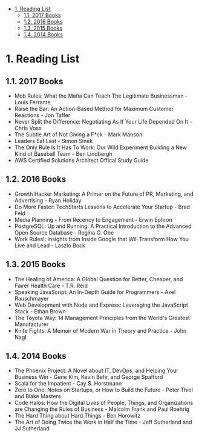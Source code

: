 <!-- TOC -->

- [1. Reading List](#1-reading-list)
    - [1.1. 2017 Books](#11-2017-books)
    - [1.2. 2016 Books](#12-2016-books)
    - [1.3. 2015 Books](#13-2015-books)
    - [1.4. 2014 Books](#14-2014-books)

<!-- /TOC -->

# 1. Reading List

## 1.1. 2017 Books
* Mob Rules: What the Mafia Can Teach The Legitimate Businessman - Louis Ferrante
* Raise the Bar: An Action-Based Method for Maximum Customer Reactions - Jon Taffer
* Never Split the Difference: Negotiating As If Your Life Depended On It - Chris Voss
* The Subtle Art of Not Giving a F*ck - Mark Manson
* Leaders Eat Last - Simon Sinek
* The Only Rule Is It Has To Work: Our Wild Experiment Building a New Kind of Baseball Team - Ben Lindbergh
* AWS Certified Solutions Architect Offical Study Guide

## 1.2. 2016 Books
* Growth Hacker Marketing: A Primer on the Future of PR, Marketing, and Advertising - Ryan Holiday
* Do More Faster: TechStarts Lessons to Accelerate Your Startup - Brad Feld
* Media Planning - From Recency to Engagement - Erwin Ephron
* PostgreSQL: Up and Running: A Practical Introduction to the Advanced Open Source Database - Regina O. Obe
* Work Rules!: Insights from Inside Google that Will Transform How You Live and Lead - Laszlo Bock

## 1.3. 2015 Books
* The Healing of America: A Global Question for Better, Cheaper, and Fairer Health Care - T.R. Reid
* Speaking JavaScript: An In-Depth Guide for Programmers - Axel Rauschmayer
* Web Development with Node and Express: Leveraging the JavaScript Stack - Ethan Brown
* The Toyota Way: 14 Management Principles from the World's Greatest Manufacturer
* Knife Fights: A Memoir of Modern War in Theory and Practice - John Nagl

## 1.4. 2014 Books 
* The Phoenix Project: A Novel about IT, DevOps, and Helping Your Business Win - Gene Kim, Kevin Behr, and George Spafford
* Scala for the Impatient - Cay S. Horstmann
* Zero to One: Notes on Startups, or How to Build the Future - Peter Thiel and Blake Masters
* Code Halos: How the Digital Lives of People, Things, and Organizations are Changing the Rules of Business - Malcolm Frank and Paul Roehrig
*  The Hard Thing about Hard Things - Ben Horowitz
* The Art of Doing Twice the Work in Half the Time - Jeff Sutherland and JJ Sutherland
